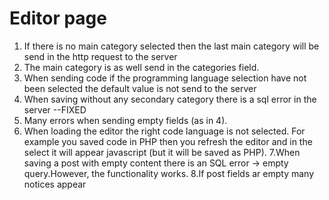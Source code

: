 # Editor page
1. If there is no main category selected then the last main category will be send in the http request to the server
2. The main category is as well send in the categories field.
3. When sending code if the programming language selection have not been selected the default value is not send to the server
4. When saving without any secondary category there is a sql error in the server  --FIXED
5. Many errors when sending empty fields (as in 4).
6. When loading the editor the right code language is not selected. For example you saved code in PHP then you refresh  the editor and in the select it will appear javascript (but it will be saved as PHP).
7.When saving a post with empty content there is an SQL error -> empty query.However, the functionality works.
8.If post fields ar empty many notices appear